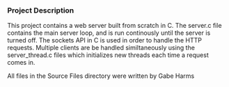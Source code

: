 ### Project Description
This project contains a web server built from scratch in C. The server.c file contains the main server loop, and is run continously until the server is turned off. The sockets API in C is used in order to handle the HTTP requests. Multiple clients are be handled similtaneously using the server_thread.c files which initializes new threads each time a request comes in.


All files in the Source Files directory were written by Gabe Harms
